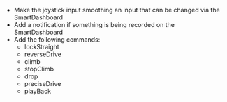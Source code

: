 * Make the joystick input smoothing an input that can be changed via the SmartDashboard
* Add a notification if something is being recorded on the SmartDashboard
* Add the following commands:
    * lockStraight
    * reverseDrive
    * climb
    * stopClimb
    * drop
    * preciseDrive
    * playBack